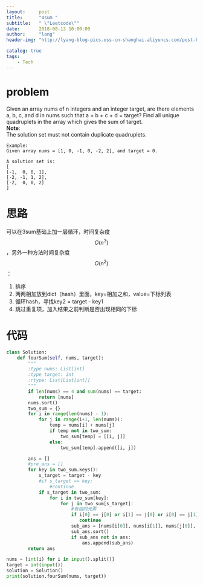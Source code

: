 ```yaml
---
layout:     post
title:      "4sum "
subtitle:   " \"Leetcode\""
date:       2018-08-13 10:00:00
author:     "lang"
header-img: "http://lyang-blog-pics.oss-cn-shanghai.aliyuncs.com/post-bg-2017/0330/170330.jpg"

catalog: true
tags:
    - Tech
---
```


# problem

Given an array nums of n integers and an integer target, are there elements a, b, c, and d in nums such that a + b + c + d = target? Find all unique quadruplets in the array which gives the sum of target.  
**Note**:  
The solution set must not contain duplicate quadruplets.

    Example:
    Given array nums = [1, 0, -1, 0, -2, 2], and target = 0.

    A solution set is:
    [
    [-1,  0, 0, 1],
    [-2, -1, 1, 2],
    [-2,  0, 0, 2]
    ]

# 思路

可以在3sum基础上加一层循环，时间复杂度$$O(n^3)$$，另外一种方法时间复杂度$$O(n^2)$$：  

1. 排序
2. 两两相加放到dict（hash）里面，key=相加之和，value=下标列表
3. 循环hash，寻找key2 = target - key1
4. 跳过重复项，加入结果之前判断是否出现相同的下标

# 代码

```python
class Solution:
    def fourSum(self, nums, target):
        """
        :type nums: List[int]
        :type target: int
        :rtype: List[List[int]]
        """
        if len(nums) == 4 and sum(nums) == target:
            return [nums]
        nums.sort()
        two_sum = {}
        for i in range(len(nums) - 1):
            for j in range(i+1, len(nums)):
                temp = nums[i] + nums[j]
                if temp not in two_sum:
                    two_sum[temp] = [[i, j]]
                else:  
                    two_sum[temp].append([i, j])

        ans = []
        #pre_ans = []
        for key in two_sum.keys():
            s_target = target - key
            #if s_target == key:
                #continue
            if s_target in two_sum:
                for i in two_sum[key]:
                    for j in two_sum[s_target]: 
                        #有相同元素
                        if i[0] == j[0] or i[1] == j[0] or i[0] == j[1] or i[1] == j[1]:
                           continue
                        sub_ans = [nums[i[0]], nums[i[1]], nums[j[0]], nums[j[1]]]
                        sub_ans.sort()
                        if sub_ans not in ans:
                            ans.append(sub_ans)
        return ans

nums = [int(i) for i in input().split()]
target = int(input())
solution = Solution()
print(solution.fourSum(nums, target))
```